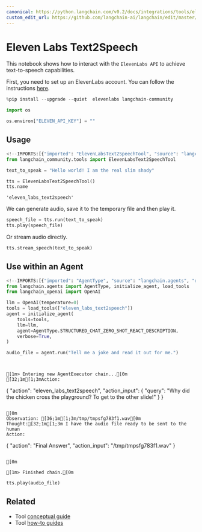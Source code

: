 ```yaml
---
canonical: https://python.langchain.com/v0.2/docs/integrations/tools/eleven_labs_tts/
custom_edit_url: https://github.com/langchain-ai/langchain/edit/master/docs/docs/integrations/tools/eleven_labs_tts.ipynb
---
```


# Eleven Labs Text2Speech

This notebook shows how to interact with the `ElevenLabs API` to achieve text-to-speech capabilities.

First, you need to set up an ElevenLabs account. You can follow the instructions [here](https://docs.elevenlabs.io/welcome/introduction).


```python
%pip install --upgrade --quiet  elevenlabs langchain-community
```


```python
import os

os.environ["ELEVEN_API_KEY"] = ""
```

## Usage


```python
<!--IMPORTS:[{"imported": "ElevenLabsText2SpeechTool", "source": "langchain_community.tools", "docs": "https://api.python.langchain.com/en/latest/tools/langchain_community.tools.eleven_labs.text2speech.ElevenLabsText2SpeechTool.html", "title": "Eleven Labs Text2Speech"}]-->
from langchain_community.tools import ElevenLabsText2SpeechTool

text_to_speak = "Hello world! I am the real slim shady"

tts = ElevenLabsText2SpeechTool()
tts.name
```



```output
'eleven_labs_text2speech'
```


We can generate audio, save it to the temporary file and then play it.


```python
speech_file = tts.run(text_to_speak)
tts.play(speech_file)
```

Or stream audio directly.


```python
tts.stream_speech(text_to_speak)
```

## Use within an Agent


```python
<!--IMPORTS:[{"imported": "AgentType", "source": "langchain.agents", "docs": "https://api.python.langchain.com/en/latest/agents/langchain.agents.agent_types.AgentType.html", "title": "Eleven Labs Text2Speech"}, {"imported": "initialize_agent", "source": "langchain.agents", "docs": "https://api.python.langchain.com/en/latest/agents/langchain.agents.initialize.initialize_agent.html", "title": "Eleven Labs Text2Speech"}, {"imported": "load_tools", "source": "langchain.agents", "docs": "https://api.python.langchain.com/en/latest/agent_toolkits/langchain_community.agent_toolkits.load_tools.load_tools.html", "title": "Eleven Labs Text2Speech"}, {"imported": "OpenAI", "source": "langchain_openai", "docs": "https://api.python.langchain.com/en/latest/llms/langchain_openai.llms.base.OpenAI.html", "title": "Eleven Labs Text2Speech"}]-->
from langchain.agents import AgentType, initialize_agent, load_tools
from langchain_openai import OpenAI
```


```python
llm = OpenAI(temperature=0)
tools = load_tools(["eleven_labs_text2speech"])
agent = initialize_agent(
    tools=tools,
    llm=llm,
    agent=AgentType.STRUCTURED_CHAT_ZERO_SHOT_REACT_DESCRIPTION,
    verbose=True,
)
```


```python
audio_file = agent.run("Tell me a joke and read it out for me.")
```
```output


[1m> Entering new AgentExecutor chain...[0m
[32;1m[1;3mAction:
```
{
  "action": "eleven_labs_text2speech",
  "action_input": {
    "query": "Why did the chicken cross the playground? To get to the other slide!"
  }
}
```

[0m
Observation: [36;1m[1;3m/tmp/tmpsfg783f1.wav[0m
Thought:[32;1m[1;3m I have the audio file ready to be sent to the human
Action:
```
{
  "action": "Final Answer",
  "action_input": "/tmp/tmpsfg783f1.wav"
}
```

[0m

[1m> Finished chain.[0m
```

```python
tts.play(audio_file)
```


## Related

- Tool [conceptual guide](/docs/concepts/#tools)
- Tool [how-to guides](/docs/how_to/#tools)